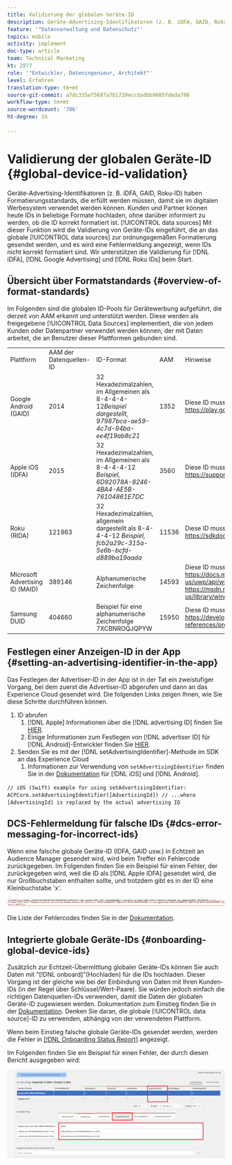 ```yaml
---
title: Validierung der globalen Geräte-ID
description: Geräte-Advertising-Identifikatoren (z. B. iDFA, GAID, Roku-ID) haben Formatierungsstandards, die erfüllt werden müssen, damit sie im digitalen Werbesystem verwendet werden können. Kunden und Partner können heute IDs in beliebige Formate in unsere globalen Datenquellen hochladen, ohne darüber informiert zu werden, ob die ID korrekt formatiert ist. Mit dieser Funktion wird die Validierung von Geräte-IDs eingeführt, die zur ordnungsgemäßen Formatierung an die globalen Datenquellen gesendet werden, und es werden Fehlermeldungen angezeigt, wenn IDs nicht korrekt formatiert sind. Wir unterstützen die Validierung von iDFA-, Google Advertising- und Roku-IDs beim Start.
feature: '"Datenverwaltung und Datenschutz"'
topics: mobile
activity: implement
doc-type: article
team: Technical Marketing
kt: 2977
role: '"Entwickler, Dateningenieur, Architekt"'
level: Erfahren
translation-type: tm+mt
source-git-commit: a7dc335e75697a7b1720eccdadbb9605fdeda798
workflow-type: tm+mt
source-wordcount: '786'
ht-degree: 1%

---
```



# Validierung der globalen Geräte-ID {#global-device-id-validation}

Geräte-Advertising-Identifikatoren (z. B. iDFA, GAID, Roku-ID) haben Formatierungsstandards, die erfüllt werden müssen, damit sie im digitalen Werbesystem verwendet werden können. Kunden und Partner können heute IDs in beliebige Formate hochladen, ohne darüber informiert zu werden, ob die ID korrekt formatiert ist. [!UICONTROL data sources] Mit dieser Funktion wird die Validierung von Geräte-IDs eingeführt, die an das globale [!UICONTROL data sources] zur ordnungsgemäßen Formatierung gesendet werden, und es wird eine Fehlermeldung angezeigt, wenn IDs nicht korrekt formatiert sind. Wir unterstützen die Validierung für [!DNL iDFA], [!DNL Google Advertising] und [!DNL Roku IDs] beim Start.

## Übersicht über Formatstandards {#overview-of-format-standards}

Im Folgenden sind die globalen ID-Pools für Gerätewerbung aufgeführt, die derzeit von AAM erkannt und unterstützt werden. Diese werden als freigegebene [!UICONTROL Data Sources] implementiert, die von jedem Kunden oder Datenpartner verwendet werden können, der mit Daten arbeitet, die an Benutzer dieser Plattformen gebunden sind.

<table>
  <tr>
   <td>Plattform </td>
   <td>AAM der Datenquellen-ID </td>
   <td>ID-Format </td>
   <td>AAM </td>
   <td>Hinweise </td>
  </tr>
  <tr>
   <td>Google Android (GAID)</td>
   <td>2014</td>
   <td>32 Hexadezimalzahlen, im Allgemeinen als 8-4-4-4-12<em>Beispiel dargestellt, 97987bca-ae59-4c7d-94ba-ee4f19ab8c21<br/> </em> </td>
   <td>1352</td>
   <td>Diese ID muss in einer Roh-/Unhash-/unveränderten Formularreferenz gesammelt werden - <a href="https://play.google.com/about/monetization-ads/ads/ad-id/">https://play.google.com/about/monetization-ads/ads/ad-id/</a></td>
  </tr>
  <tr>
   <td>Apple iOS (IDFA)</td>
   <td>2015</td>
   <td>32 Hexadezimalzahlen, im Allgemeinen als 8-4-4-4-12 <em>Beispiel, 6D92078A-8246-4BA4-AE5B-76104861E7DC<br /> </em> </td>
   <td>3560</td>
   <td>Diese ID muss in einer Roh-/Unhash-/unveränderten Formularreferenz gesammelt werden - <a href="https://support.apple.com/en-us/HT205223">https://support.apple.com/en-us/HT205223</a></td>
  </tr>
  <tr>
   <td>Roku (RIDA)</td>
   <td>121963</td>
   <td>32 Hexadezimalzahlen, allgemein dargestellt als 8-4-4-4-12 <em>Beispiel,</em> <em>fcb2a29c-315a-5e6b-bcfd-d889ba19aada</em></td>
   <td>11536</td>
   <td>Diese ID muss in einer Roh-/Unhash-/unveränderten Formularreferenz gesammelt werden - <a href="https://sdkdocs.roku.com/display/sdkdoc/Roku+Advertising+Framework">https://sdkdocs.roku.com/display/sdkdoc/Roku+Advertising+Framework</a> </td>
  </tr>
  <tr>
   <td>Microsoft Advertising ID (MAID)</td>
   <td>389146</td>
   <td>Alphanumerische Zeichenfolge</td>
   <td>14593</td>
   <td>Diese ID muss in einer Roh-/Unhash-/unveränderten Formularreferenz gesammelt werden - <a href="https://docs.microsoft.com/en-us/uwp/api/windows.system.userprofile.advertisingmanager.advertisingid">https://docs.microsoft.com/en-us/uwp/api/windows.system.userprofile.advertisingmanager.advertisingid</a><br/><a href="https://msdn.microsoft.com/en-us/library/windows/apps/windows.system.userprofile.advertisingmanager.advertisingid.aspx">https://msdn.microsoft.com/en-us/library/windows/apps/windows.system.userprofile.advertisingmanager.advertisingid.aspx</a></td>
  </tr>
  <tr>
   <td>Samsung DUID</td>
   <td>404660</td>
   <td>Beispiel für eine alphanumerische Zeichenfolge 7XCBNROQJQPYW</td>
   <td>15950</td>
   <td>Diese ID muss in einer Roh-/Unhash-/unveränderten Formularreferenz gesammelt werden - <a href="https://developer.samsung.com/tv/develop/api-references/samsung-product-api-references/productinfo-api">https://developer.samsung.com/tv/develop/api-references/samsung-product-api-references/productinfo-api</a> </td>
  </tr>
</table>

## Festlegen einer Anzeigen-ID in der App {#setting-an-advertising-identifier-in-the-app}

Das Festlegen der Advertiser-ID in der App ist in der Tat ein zweistufiger Vorgang, bei dem zuerst die Advertiser-ID abgerufen und dann an das Experience Cloud gesendet wird. Die folgenden Links zeigen Ihnen, wie Sie diese Schritte durchführen können.

1. ID abrufen
   1. [!DNL Apple] Informationen über die  [!DNL advertising ID] finden Sie  [HIER](https://developer.apple.com/documentation/adsupport/asidentifiermanager).
   1. Einige Informationen zum Festlegen von [!DNL advertiser ID] für [!DNL Android]-Entwickler finden Sie [HIER](http://www.androiddocs.com/google/play-services/id.html).
1. Senden Sie es mit der [!DNL setAdvertisingIdentifier]-Methode im SDK an das Experience Cloud
   1. Informationen zur Verwendung von `setAdvertisingIdentifier` finden Sie in der [Dokumentation](https://aep-sdks.gitbook.io/docs/using-mobile-extensions/mobile-core/identity/identity-api-reference#set-an-advertising-identifier) für [!DNL iOS] und [!DNL Android].

`// iOS (Swift) example for using setAdvertisingIdentifier:`
`ACPCore.setAdvertisingIdentifier([AdvertisingId]) // ...where [AdvertisingId] is replaced by the actual advertising ID`

## DCS-Fehlermeldung für falsche IDs {#dcs-error-messaging-for-incorrect-ids}

Wenn eine falsche globale Geräte-ID (IDFA, GAID usw.) in Echtzeit an Audience Manager gesendet wird, wird beim Treffer ein Fehlercode zurückgegeben. Im Folgenden finden Sie ein Beispiel für einen Fehler, der zurückgegeben wird, weil die ID als [!DNL Apple IDFA] gesendet wird, die nur Großbuchstaben enthalten sollte, und trotzdem gibt es in der ID eine Kleinbuchstabe &#39;x&#39;.

![Fehlerbild](assets/image_4_.png)

Die Liste der Fehlercodes finden Sie in der [Dokumentation](https://experienceleague.adobe.com/docs/audience-manager/user-guide/api-and-sdk-code/dcs/dcs-api-reference/dcs-error-codes.html?lang=en#api-and-sdk-code).

## Integrierte globale Geräte-IDs {#onboarding-global-device-ids}

Zusätzlich zur Echtzeit-Übermittlung globaler Geräte-IDs können Sie auch Daten mit &quot;[!DNL onboard]&quot;(Hochladen) für die IDs hochladen. Dieser Vorgang ist der gleiche wie bei der Einbindung von Daten mit Ihren Kunden-IDs (in der Regel über Schlüssel/Wert-Paare). Sie würden jedoch einfach die richtigen Datenquellen-IDs verwenden, damit die Daten der globalen Geräte-ID zugewiesen werden. Dokumentation zum Einstieg finden Sie in der [Dokumentation](https://experienceleague.adobe.com/docs/audience-manager/user-guide/implementation-integration-guides/sending-audience-data/batch-data-transfer-process/batch-data-transfer-overview.html?lang=en#implementation-integration-guides). Denken Sie daran, die globale [!UICONTROL data source]-ID zu verwenden, abhängig von der verwendeten Plattform.

Wenn beim Einstieg falsche globale Geräte-IDs gesendet werden, werden die Fehler in [[!DNL Onboarding Status Report]](https://experienceleague.adobe.com/docs/audience-manager/user-guide/reporting/onboarding-status-report.html?lang=en#reporting) angezeigt.

Im Folgenden finden Sie ein Beispiel für einen Fehler, der durch diesen Bericht ausgegeben wird:

![Fehlerbild](assets/image_5_.png)